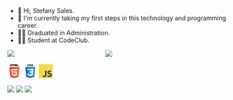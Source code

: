- 👋 Hi, Stefany Sales.
- 👀 I'm currently taking my first steps in this technology and programming career.
- 👩‍🎓 Graduated in Administration.
- 👩‍💻 Student at CodeClub.

<img align='right' src="https://pa1.narvii.com/6858/3d8d5712b4e31d70ee9ce9c30cdb06146a6db2fb_hq.gif" width="280">



<a href="https://github.com/SalesStefany">
  <img height="180em" src="https://github-readme-stats.vercel.app/api?username=SalesStefany&theme=dracula&show_icons=true" />
</a>

 <code><img height="32" src="https://raw.githubusercontent.com/github/explore/80688e429a7d4ef2fca1e82350fe8e3517d3494d/topics/html/html.png" alt="HTML5"/></code>
 <code><img height="32" src="https://raw.githubusercontent.com/github/explore/80688e429a7d4ef2fca1e82350fe8e3517d3494d/topics/css/css.png" alt="CSS"/></code>
 <code><img height="32" src="https://raw.githubusercontent.com/github/explore/80688e429a7d4ef2fca1e82350fe8e3517d3494d/topics/javascript/javascript.png" alt="Javascript"/></code>
 
 
 <p align="left">

  <a href="https://www.linkedin.com/in/stefany-sales-38358b1b8/" alt="Linkedin">
  <img src="https://img.shields.io/badge/-Linkedin-0e76a8?style=flat-square&logo=Linkedin&logoColor=white&link=https://www.linkedin.com/in/stefany-sales-38358b1b8/" /></a>

  <a href="https://www.facebook.com/stefany.sales.35" alt="Facebook">
  <img src="https://img.shields.io/badge/-Facebook-3b5998?style=flat-square&labelColor=3b5998&logo=facebook&logoColor=white&link=https://www.facebook.com/stefany.sales.35"/></a>

  <a href="https://www.instagram.com/sales_stefany08/" alt="Instagram">
  <img src="https://img.shields.io/badge/-Instagram-DF0174?style=flat-square&labelColor=DF0174&logo=instagram&logoColor=white&link=https://www.instagram.com/sales_stefany08/"/></a>
</p>  
